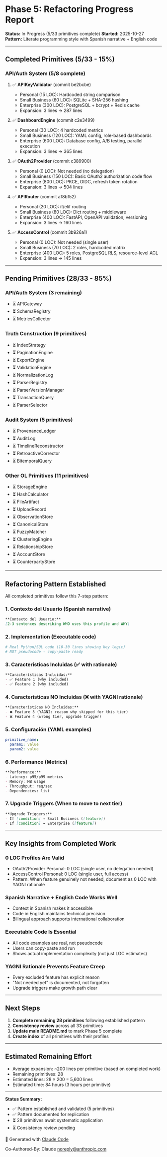 # Phase 5: Refactoring Progress Report

**Status:** In Progress (5/33 primitives complete)
**Started:** 2025-10-27  
**Pattern:** Literate programming style with Spanish narrative + English code

---

## Completed Primitives (5/33 - 15%)

### API/Auth System (5/8 complete)

1. ✅ **APIKeyValidator** (commit be2bcbe)
   - Personal (15 LOC): Hardcoded string comparison
   - Small Business (60 LOC): SQLite + SHA-256 hashing
   - Enterprise (300 LOC): PostgreSQL + bcrypt + Redis cache
   - Expansion: 3 lines → 287 lines

2. ✅ **DashboardEngine** (commit c2e3499)
   - Personal (30 LOC): 4 hardcoded metrics
   - Small Business (120 LOC): YAML config, role-based dashboards
   - Enterprise (600 LOC): Database config, A/B testing, parallel execution
   - Expansion: 3 lines → 365 lines

3. ✅ **OAuth2Provider** (commit c389900)
   - Personal (0 LOC): Not needed (no delegation)
   - Small Business (150 LOC): Basic OAuth2 authorization code flow
   - Enterprise (800 LOC): PKCE, OIDC, refresh token rotation
   - Expansion: 3 lines → 504 lines

4. ✅ **APIRouter** (commit af8bf52)
   - Personal (20 LOC): if/elif routing
   - Small Business (80 LOC): Dict routing + middleware
   - Enterprise (400 LOC): FastAPI, OpenAPI validation, versioning
   - Expansion: 3 lines → 160 lines

5. ✅ **AccessControl** (commit 3b926a1)
   - Personal (0 LOC): Not needed (single user)
   - Small Business (70 LOC): 2 roles, hardcoded matrix
   - Enterprise (400 LOC): 5 roles, PostgreSQL RLS, resource-level ACL
   - Expansion: 3 lines → 145 lines

---

## Pending Primitives (28/33 - 85%)

### API/Auth System (3 remaining)
- ⏳ APIGateway
- ⏳ SchemaRegistry
- ⏳ MetricsCollector

### Truth Construction (9 primitives)
- ⏳ IndexStrategy
- ⏳ PaginationEngine
- ⏳ ExportEngine
- ⏳ ValidationEngine
- ⏳ NormalizationLog
- ⏳ ParserRegistry
- ⏳ ParserVersionManager
- ⏳ TransactionQuery
- ⏳ ParserSelector

### Audit System (5 primitives)
- ⏳ ProvenanceLedger
- ⏳ AuditLog
- ⏳ TimelineReconstructor
- ⏳ RetroactiveCorrector
- ⏳ BitemporalQuery

### Other OL Primitives (11 primitives)
- ⏳ StorageEngine
- ⏳ HashCalculator
- ⏳ FileArtifact
- ⏳ UploadRecord
- ⏳ ObservationStore
- ⏳ CanonicalStore
- ⏳ FuzzyMatcher
- ⏳ ClusteringEngine
- ⏳ RelationshipStore
- ⏳ AccountStore
- ⏳ CounterpartyStore

---

## Refactoring Pattern Established

All completed primitives follow this 7-step pattern:

### 1. Contexto del Usuario (Spanish narrative)
```markdown
**Contexto del Usuario:**
[2-3 sentences describing WHO uses this profile and WHY]
```

### 2. Implementation (Executable code)
```python
# Real Python/SQL code (10-30 lines showing key logic)
# NOT pseudocode - copy-paste ready
```

### 3. Características Incluidas (✅ with rationale)
```markdown
**Características Incluidas:**
- ✅ Feature 1 (why included)
- ✅ Feature 2 (why included)
```

### 4. Características NO Incluidas (❌ with YAGNI rationale)
```markdown
**Características NO Incluidas:**
- ❌ Feature 3 (YAGNI: reason why skipped for this tier)
- ❌ Feature 4 (wrong tier, upgrade trigger)
```

### 5. Configuración (YAML examples)
```yaml
primitive_name:
  param1: value
  param2: value
```

### 6. Performance (Metrics)
```markdown
**Performance:**
- Latency: p95/p99 metrics
- Memory: MB usage
- Throughput: req/sec
- Dependencies: list
```

### 7. Upgrade Triggers (When to move to next tier)
```markdown
**Upgrade Triggers:**
- If [condition] → Small Business ([feature])
- If [condition] → Enterprise ([feature])
```

---

## Key Insights from Completed Work

### 0 LOC Profiles Are Valid
- OAuth2Provider Personal: 0 LOC (single user, no delegation needed)
- AccessControl Personal: 0 LOC (single user, full access)
- Pattern: When feature genuinely not needed, document as 0 LOC with YAGNI rationale

### Spanish Narrative + English Code Works Well
- Context in Spanish makes it accessible
- Code in English maintains technical precision
- Bilingual approach supports international collaboration

### Executable Code Is Essential
- All code examples are real, not pseudocode
- Users can copy-paste and run
- Shows actual implementation complexity (not just LOC estimates)

### YAGNI Rationale Prevents Feature Creep
- Every excluded feature has explicit reason
- "Not needed yet" is documented, not forgotten
- Upgrade triggers make growth path clear

---

## Next Steps

1. **Complete remaining 28 primitives** following established pattern
2. **Consistency review** across all 33 primitives
3. **Update main README.md** to mark Phase 5 complete
4. **Create index** of all primitives with their profiles

---

## Estimated Remaining Effort

- Average expansion: ~200 lines per primitive (based on completed work)
- Remaining primitives: 28
- Estimated lines: 28 × 200 = 5,600 lines
- Estimated time: 84 hours (3 hours per primitive)

---

**Status Summary:**
- ✅ Pattern established and validated (5 primitives)
- ✅ Pattern documented for replication
- ⏳ 28 primitives await systematic application
- ⏳ Consistency review pending

🤖 Generated with [Claude Code](https://claude.com/claude-code)

Co-Authored-By: Claude <noreply@anthropic.com>
